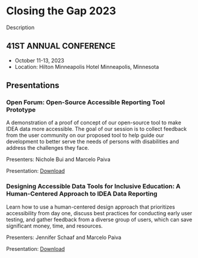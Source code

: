 # Closing the Gap 2023
Description

## 41ST ANNUAL CONFERENCE
- October 11-13, 2023
- Location: Hilton Minneapolis Hotel Minneapolis, Minnesota

## Presentations

### Open Forum: Open-Source Accessible Reporting Tool Prototype
A demonstration of a proof of concept of our open-source tool to make IDEA data more accessible. The goal of our session is to collect feedback from the user community on our proposed tool to help guide our development to better serve the needs of persons with disabilities and address the challenges they face.

Presenters: Nichole Bui and Marcelo Paiva

Presentation: [Download](https://github.com/WeissCenter/public/raw/main/conferences/2023-CTG/Closing%20the%20Gap%20-%20ADAPT%20Prototype%20-%20Final.pptx) 

### Designing Accessible Data Tools for Inclusive Education: A Human-Centered Approach to IDEA Data Reporting
Learn how to use a human-centered design approach that prioritizes accessibility from day one, discuss best practices for conducting early user testing, and gather feedback from a diverse group of users, which can save significant money, time, and resources.

Presenters: Jennifer Schaaf and Marcelo Paiva

Presentation: [Download](https://github.com/WeissCenter/public/raw/main/conferences/2023-CTG/Closing%20the%20Gap%20-%20Designing%20Accessible%20Data%20Tools%20for%20Inclusive%20Education%20-%20Final.pptx)
